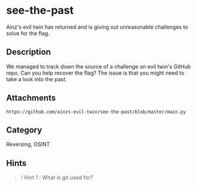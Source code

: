 # see-the-past

Ainz's evil twin has returned and is giving out unreasonable challenges to solve for the flag.

## Description

We managed to track down the source of a challenge on evil twin's GitHub repo. Can you help recover the flag? The issue is that you might need to take a look into the past.


## Attachments

`https://github.com/ainzs-evil-twin/see-the-past/blob/master/main.py`

## Category

Reversing, OSINT

## Hints

>! Hint 1 : What is git used for?
